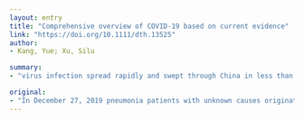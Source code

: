 ```yaml
---
layout: entry
title: "Comprehensive overview of COVID-19 based on current evidence"
link: "https://doi.org/10.1111/dth.13525"
author:
- Kang, Yue; Xu, Silu

summary:
- "virus infection spread rapidly and swept through China in less than a month. The outbreak of novel coronavirus has been determined as a Public Health Emergency of International Concern (PHEIC) by WHO on 31 January, 2020. Currently, information sharing and transparency are essential for risk assessment and epidemic control in all endemic areas."

original:
- "In December 27, 2019 pneumonia patients with unknown causes originated in South China seafood market in Wuhan. The virus infection spread rapidly and swept through China in less than a month. Subsequently, the virus was proven a novel coronavirus and named SARS-CoV-2. The outbreak of novel coronavirus has been determined as a Public Health Emergency of International Concern (PHEIC) by WHO on 31 January, 2020. Similar to other coronaviruses like the Middle East Respiratory Syndrome (MERS) CoV and Severe Acute Respiratory Syndrome (SARS) CoV, the novel coronavirus was reported to spread via respiratory droplets and close contact from human to human, which means the virus is highly infectious and dangerous. Unfortunately, till now the virus has spread to over 200 countries/territories/areas around the world and the Coronavirus Disease 2019 (COVID-19) outbreak is continuing to grow. Currently, information sharing and transparency are essential for risk assessment and epidemic control in all endemic areas. In this article, we compared SARS-CoV-2 with SARS-CoV and influenza virus, discussed current researching progress of COVID-19, including clinical characteristics, pathological changes, treatment measures, etc."
---
```


